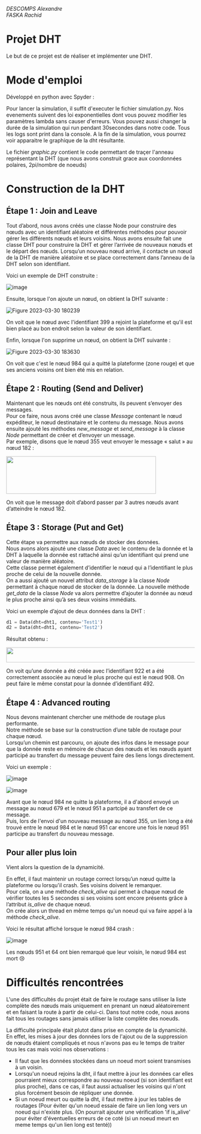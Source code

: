 _DESCOMPS Alexandre_  
_FASKA Rachid_

# Projet DHT

Le but de ce projet est de réaliser et implémenter une DHT.

# Mode d'emploi

Développé en python avec Spyder :

Pour lancer la simulation, il suffit d'executer le fichier simulation.py. Nos evenements suivent des loi exponentielles dont vous pouvez modifier les paramètres lambda sans causer d'erreurs. Vous pouvez aussi changer la durée de la simulation qui run pendant 30secondes dans notre code. Tous les logs sont print dans la console.
A la fin de la simulation, vous pourrez voir apparaitre le graphique de la dht résultante.

Le fichier _graphic.py_ contient le code permettant de traçer l'anneau représentant la DHT (que nous avons construit grace aux coordonnées polaires, 2pi/nombre de noeuds)

# Construction de la DHT

## Étape 1 : Join and Leave

Tout d’abord, nous avons créés une classe Node pour construire des nœuds avec un identifiant aléatoire et différentes méthodes pour pouvoir gérer les différents nœuds et leurs voisins. Nous avons ensuite fait une classe DHT pour construire la DHT et gérer l’arrivée de nouveaux nœuds et le départ des nœuds. Lorsqu’un nouveau nœud arrive, il contacte un nœud de la DHT de manière aléatoire et se place correctement dans l’anneau de la DHT selon son identifiant.

Voici un exemple de DHT construite :

![image](https://user-images.githubusercontent.com/93133836/228913541-aa210dee-c0d1-4a70-8fcd-fb1d3501cbcc.png)

Ensuite, lorsque l'on ajoute un nœud, on obtient la DHT suivante :

![Figure 2023-03-30 180239](https://user-images.githubusercontent.com/93133836/228913966-f2e695d7-b48a-4b61-aa22-1ba5ffe83392.png)

On voit que le nœud avec l'identifiant 399 a rejoint la plateforme et qu'il est bien placé au bon endroit selon la valeur de son identifiant.

Enfin, lorsque l'on supprime un nœud, on obtient la DHT suivante :

![Figure 2023-03-30 183630](https://user-images.githubusercontent.com/93133836/228914323-13c7c771-967d-4494-8537-5e7c6187b746.png)

On voit que c'est le nœud 984 qui a quitté la plateforme (zone rouge) et que ses anciens voisins ont bien été mis en relation.

## Étape 2 : Routing (Send and Deliver)

Maintenant que les nœuds ont été construits, ils peuvent s’envoyer des messages.  
Pour ce faire, nous avons créé une classe _Message_ contenant le nœud expéditeur, le nœud destinataire et le contenu du message. Nous avons ensuite ajouté les méthodes _new_message_ et _send_message_ à la classe _Node_ permettant de créer et d’envoyer un message.  
Par exemple, disons que le nœud 355 veut envoyer le message « salut » au nœud 182 :

<img src="https://user-images.githubusercontent.com/93133836/228915077-c82ae4f9-8a79-498d-b408-b76fe24acfc2.png" width="400" height="100">

On voit que le message doit d’abord passer par 3 autres nœuds avant d’atteindre le nœud 182.

## Étape 3 : Storage (Put and Get)

Cette étape va permettre aux nœuds de stocker des données.  
Nous avons alors ajouté une classe _Data_ avec le contenu de la donnée et la DHT à laquelle la donnée est rattaché ainsi qu’un identifiant qui prend une valeur de manière aléatoire.  
Cette classe permet également d’identifier le nœud qui a l’identifiant le plus proche de celui de la nouvelle donnée.  
On a aussi ajouté un nouvel attribut _data_storage_ à la classe _Node_ permettant à chaque nœud de stocker de la donnée. La nouvelle méthode _get_data_ de la classe _Node_ va alors permettre d’ajouter la donnée au nœud le plus proche ainsi qu’à ses deux voisins immédiats.

Voici un exemple d’ajout de deux données dans la DHT :

```python
d1 = Data(dht=dht1, contenu='Test1')
d2 = Data(dht=dht1, contenu='Test2')
```
Résultat obtenu :

<img src="https://user-images.githubusercontent.com/93133836/228916073-b25b5464-6f4c-4726-9561-4f26d5ec3d42.png" width="650" height="40">

On voit qu’une donnée a été créée avec l’identifiant 922 et a été correctement associée au nœud le plus proche qui est le nœud 908. On peut faire le même constat pour la donnée d’identifiant 492.

## Étape 4 : Advanced routing

Nous devons maintenant chercher une méthode de routage plus performante.  
Notre méthode se base sur la construction d’une table de routage pour chaque nœud.  
Lorsqu’un chemin est parcouru, on ajoute des infos dans le message pour que la donnée reste en mémoire de chacun des nœuds et les nœuds ayant participé au transfert du message peuvent faire des liens longs directement.

Voici un exemple :

![image](https://user-images.githubusercontent.com/93133836/228974321-450d0f3e-d891-45b7-997d-cef4f6d81237.png)

![image](https://user-images.githubusercontent.com/93133836/228974366-52c3de1f-d40e-4104-a14c-6c062442b0dc.png)

Avant que le nœud 984 ne quitte la plateforme, il a d'abord envoyé un message au nœud 679 et le nœud 951 a partcipé au transfert de ce message.  
Puis, lors de l'envoi d'un nouveau message au nœud 355, un lien long a été trouvé entre le nœud 984 et le nœud 951 car encore une fois le nœud 951 participe au transfert du nouveau message.

## Pour aller plus loin

Vient alors la question de la dynamicité.

En effet, il faut maintenir un routage correct lorsqu’un nœud quitte la plateforme ou lorsqu'il crash. Ses voisins doivent le remarquer.  
Pour cela, on a une méthode _check_alive_ qui permet à chaque nœud de vérifier toutes les 5 secondes si ses voisins sont encore présents grâce à l’attribut _is_alive_ de chaque nœud.  
On crée alors un thread en même temps qu'un noeud qui va faire appel à la méthode _check_alive_.

Voici le résultat affiché lorsque le nœud 984 crash :

![image](https://user-images.githubusercontent.com/93133836/228972990-a095e575-a5e7-421e-a577-91df485bc32f.png)

Les nœuds 951 et 64 ont bien remarqué que leur voisin, le nœud 984 est mort :cry:

# Difficultés rencontrées

L'une des difficultés du projet était de faire le routage sans utiliser la liste complète des nœuds mais uniquement en prenant un nœud aléatoirement et en faisant la route à partir de celui-ci. Dans tout notre code, nous avons fait tous les routages sans jamais utiliser la liste complète des noeuds.

La difficulté principale était plutot dans prise en compte de la dynamicité. 
En effet, les mises à jour des données lors de l'ajout ou de la suppression de nœuds étaient compliqués et nous n'avons pas eu le temps de traiter tous les cas mais voici nos observations :
- Il faut que les données stockées dans un noeud mort soient transmises à un voisin. 
- Lorsqu'un noeud rejoins la dht, il faut mettre à jour les données car elles pourraient mieux correspondre au nouveau noeud (si son identifiant est plus proche),
  dans ce cas, il faut aussi actualiser les voisins qui n'ont plus forcément besoin de répliquer une donnée.
- Si un noeud meurt ou quitte la dht, il faut mettre à jour les tables de routages (Pour éviter qu'un noeud essaie de faire un lien long vers un noeud qui n'existe plus. (On pourrait ajouter une vérification 'if is_alive' pour éviter d'éventuelles erreurs de ce coté (si un noeud meurt en meme temps qu'un lien long est tenté))

